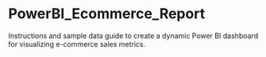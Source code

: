 # PowerBI_Ecommerce_Report
Instructions and sample data guide to create a dynamic Power BI dashboard for visualizing e-commerce sales metrics.
